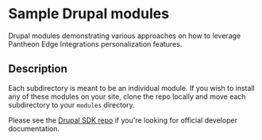 # Sample Drupal modules

Drupal modules demonstrating various approaches on how to leverage Pantheon Edge Integrations personalization features.

## Description

Each subdirectory is meant to be an individual module. If you wish to install any of these modules on your site, clone the repo locally and move each subdirectory to your `modules` directory.

Please see the [Drupal SDK repo](https://github.com/pantheon-systems/edge-integrations-drupal-sdk) if you're looking for official developer documentation.
